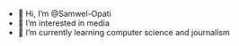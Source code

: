 - 👋 Hi, I’m @Samwel-Opati
- 👀 I’m interested in media
- 🌱 I’m currently learning computer science and journalism

<!---
Samwel-Opati/Samwel-Opati is a ✨ special ✨ repository because its `README.md` (this file) appears on your GitHub profile.
You can click the Preview link to take a look at your changes.
--->
